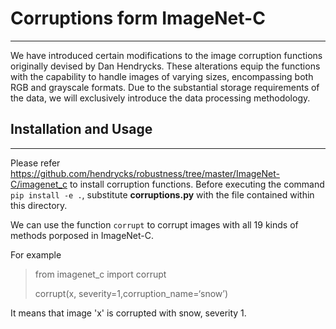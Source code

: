 # Corruptions form ImageNet-C

***

We have introduced certain modifications to the image corruption functions originally devised by Dan Hendrycks. These alterations equip the functions with the capability to handle images of varying sizes, encompassing both RGB and grayscale formats. Due to the substantial storage requirements of the data, we will exclusively introduce the data processing methodology.

## Installation and Usage

***

Please refer <https://github.com/hendrycks/robustness/tree/master/ImageNet-C/imagenet_c> to install corruption functions. Before executing the command `pip install -e .`, substitute **corruptions.py** with the file contained within this directory.  

We can use the function `corrupt` to corrupt images with all 19 kinds of methods porposed in ImageNet-C.  

For example  

> from imagenet_c import corrupt  
>
> corrupt(x, severity=1,corruption_name=‘snow’)

It means that image \'x\' is corrupted with snow, severity 1.
